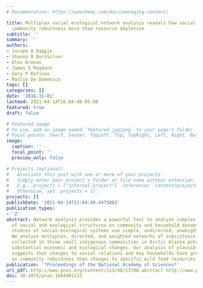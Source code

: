 ```yaml
---
# Documentation: https://wowchemy.com/docs/managing-content/

title: Multiplex social ecological network analysis reveals how social changes affect
  community robustness more than resource depletion
subtitle: ''
summary: ''
authors:
- Jacopo A Baggio
- Shauna B BurnSilver
- Alex Arenas
- James S Magdanz
- Gary P Kofinas
- Manlio De Domenico
tags: []
categories: []
date: '2016-11-01'
lastmod: 2021-04-14T16:04:40-05:00
featured: true
draft: false

# Featured image
# To use, add an image named `featured.jpg/png` to your page's folder.
# Focal points: Smart, Center, TopLeft, Top, TopRight, Left, Right, BottomLeft, Bottom, BottomRight.
image:
  caption: ''
  focal_point: ''
  preview_only: false

# Projects (optional).
#   Associate this post with one or more of your projects.
#   Simply enter your project's folder or file name without extension.
#   E.g. `projects = ["internal-project"]` references `content/project/deep-learning/index.md`.
#   Otherwise, set `projects = []`.
projects: []
publishDate: '2021-04-14T21:04:40.447588Z'
publication_types:
- '2'
abstract: Network analysis provides a powerful tool to analyze complex influences
  of social and ecological structures on community and household dynamics. Most network
  studies of social–ecological systems use simple, undirected, unweighted networks.
  We analyze multiplex, directed, and weighted networks of subsistence food flows
  collected in three small indigenous communities in Arctic Alaska potentially facing
  substantial economic and ecological changes. Our analysis of plausible future scenarios
  suggests that changes to social relations and key households have greater effects
  on community robustness than changes to specific wild food resources.
publication: '*Proceedings of the National Academy of Sciences*'
url_pdf: http://www.pnas.org/content/113/48/13708.abstract http://www.pnas.org/lookup/doi/10.1073/pnas.1604401113
doi: 10.1073/pnas.1604401113
---
```


